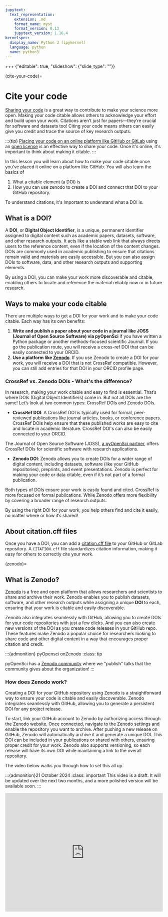 ```yaml
---
jupytext:
  text_representation:
    extension: .md
    format_name: myst
    format_version: 0.13
    jupytext_version: 1.16.4
kernelspec:
  display_name: Python 3 (ipykernel)
  language: python
  name: python3
---
```


+++ {"editable": true, "slideshow": {"slide_type": ""}}

(cite-your-code)=
# Cite your code

[Sharing your code](share-your-code) is a great way to contribute to make your science more open. Making your code citable allows others to acknowledge your effort and build upon your work. Citations aren’t just for papers—they’re crucial for software and datasets too! Citing your code means others can easily give you credit and trace the source of key research outputs.

:::{tip}
[Placing your code on an online platform like GitHub or GitLab](share-your-code) using an [open license](open-license) is an effective way to share your code. Once it's online, it's important to think about making it citable. 
:::


In this lesson you will learn about how to make your code citable once you've placed it online on a platform like GitHub. You will also learn the basics of 

1. What a citable element (a DOI) is
2. How you can use zenodo to create a DOI and connect that DOI to your GitHub repository.

To understand citations, it's important to understand what a DOI is.

## What is a DOI?

A **DOI**, or **Digital Object Identifier**, is a unique, permanent identifier assigned to digital content such as academic papers, datasets, software, and other research outputs. It acts like a stable web link that always directs users to the reference content, even if the location of the content changes. DOIs are commonly used in academic publishing to ensure that citations remain valid and materials are easily accessible. But you can also assign DOIs to software, data, and other research outputs and supporting elements.

By using a DOI, you can make your work more discoverable and citable, enabling others to locate and reference the material reliably now or in future research.

## Ways to make your code citable

There are multiple ways to get a DOI for your work and to make your code citable. Each way has its own benefits:


1. **Write and publish a paper about your code in a journal like JOSS (Journal of Open Source Software) via pyOpenSci** if you have written a Python package or another methods-focused scientific Journal. If you go the publication route, you will receive a cross-ref DOI that can be easily connected to your ORCID.  
3. **Use a platform like [Zenodo](zenodo)**. If you use Zenodo to create a DOI for your work, you will receive a DOI that is not CrossRef compatible. However, you can still add entries for that DOI in your ORCID profile page. 

### CrossRef vs. Zenodo DOIs - What's the difference?

In research, making your work citable and easy to find is essential. That’s where DOIs (Digital Object Identifiers) come in. But not all DOIs are the same! Let’s look at two common types: CrossRef DOIs and Zenodo DOIs.

* **CrossRef DOI**: A CrossRef DOI is typically used for formal, peer-reviewed publications like journal articles, books, or conference papers. CrossRef DOIs help ensure that these published works are easy to cite and locate in academic literature. CrossRef DOI's can also be easily connected to your ORCID.

The Journal of Open Source Software (JOSS), [a pyOpenSci partner](https://www.pyopensci.org/partners.html), offers CrossRef DOIs for scientific software with research applications.

* **Zenodo DOI**: Zenodo allows you to create DOIs for a wider range of digital content, including datasets, software (like your GitHub repositories), preprints, and event presentations. Zenodo is perfect for making your code or data citable, even if it’s not part of a formal publication.

Both types of DOIs ensure your work is easily found and cited. CrossRef is more focused on formal publications. While Zenodo offers more flexibility by covering a broader range of research outputs.

By using the right DOI for your work, you help others find and cite it easily, no matter where or how it’s shared!

## About citation.cff files

Once you have a DOI, you can add a [citation.cff file](https://citation-file-format.github.io/) to your GitHub or GitLab repository. A `CITATION.cff` file standardizes citation information, making it easy for others to correctly cite your work.

(zenodo)=
## What is Zenodo?

[Zenodo](https://zenodo.org/) is a free and open platform that allows researchers and scientists to share and archive their work. Zenodo enables you to publish datasets, software, and other research outputs while assigning a unique **DOI** to each, ensuring that your work is citable and easily discoverable.

Zenodo also integrates seamlessly with GitHub, allowing you to create DOIs for your code repositories with just a few clicks. And you can also create new versions of the DOI as you create code releases in your GitHub repo. These features make Zenodo a popular choice for researchers looking to share code and other digital content in a way that encourages proper citation and credit.

:::{admonition} pyOpensci onZenodo
:class: tip

pyOpenSci has a [Zenodo community](https://zenodo.org/communities/pyopensci/records?q=&l=list&p=1&s=10&sort=newest) where we "publish" talks that the community gives about the organization!
:::

### How does Zenodo work?

Creating a DOI for your GitHub repository using Zenodo is a straightforward way to ensure your code is citable and easily discoverable. Zenodo integrates seamlessly with GitHub, allowing you to generate a persistent DOI for any project release. 

To start, link your GitHub account to Zenodo by authorizing access through the Zenodo website. Once connected, navigate to the Zenodo settings and enable the repository you want to archive. After pushing a new release on GitHub, Zenodo will automatically archive it and generate a unique DOI. This DOI can be included in your publications or shared with others, ensuring proper credit for your work. Zenodo also supports versioning, so each release will have its own DOI while maintaining a link to the overall repository.

The video below walks you through how to set this all up. 

:::{admonition}21 October 2024
:class: important
This video is a draft. It will be updated over the next two months, and a more polished version will be available soon. 
:::


<div style="padding:75% 0 0 0;position:relative;"><iframe src="https://player.vimeo.com/video/1021839955?badge=0&amp;autopause=0&amp;player_id=0&amp;app_id=58479" frameborder="0" allow="autoplay; fullscreen; picture-in-picture; clipboard-write" style="position:absolute;top:0;left:0;width:100%;height:100%;" title="zenodo-rough-cut"></iframe></div><script src="https://player.vimeo.com/api/player.js"></script>

